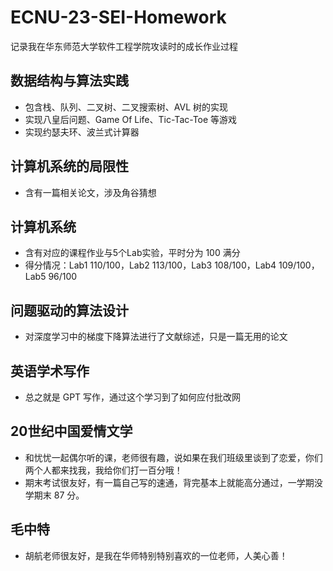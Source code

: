 # ECNU-23-SEI-Homework
记录我在华东师范大学软件工程学院攻读时的成长作业过程
## 数据结构与算法实践                        
- 包含栈、队列、二叉树、二叉搜索树、AVL 树的实现                                    
- 实现八皇后问题、Game Of Life、Tic-Tac-Toe 等游戏              
- 实现约瑟夫环、波兰式计算器                      
## 计算机系统的局限性           
- 含有一篇相关论文，涉及角谷猜想                 
## 计算机系统             
- 含有对应的课程作业与5个Lab实验，平时分为 100 满分      
- 得分情况：Lab1 110/100，Lab2 113/100，Lab3 108/100，Lab4 109/100，Lab5 96/100
## 问题驱动的算法设计
- 对深度学习中的梯度下降算法进行了文献综述，只是一篇无用的论文   
## 英语学术写作        
- 总之就是 GPT 写作，通过这个学习到了如何应付批改网
## 20世纪中国爱情文学
- 和忧忧一起偶尔听的课，老师很有趣，说如果在我们班级里谈到了恋爱，你们两个人都来找我，我给你们打一百分哦！
- 期末考试很友好，有一篇自己写的速通，背完基本上就能高分通过，一学期没学期末 87 分。
## 毛中特  
- 胡航老师很友好，是我在华师特别特别喜欢的一位老师，人美心善！
